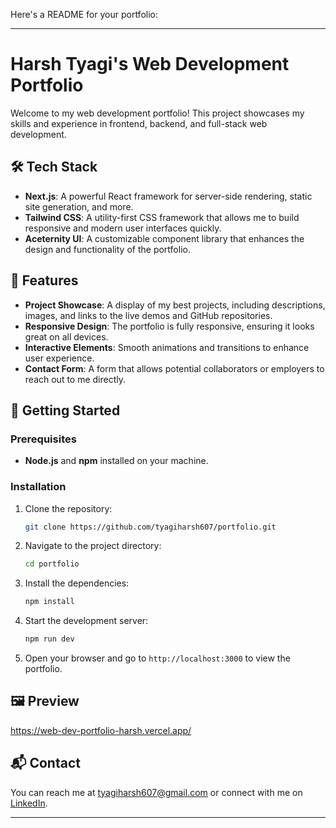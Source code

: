 Here's a README for your portfolio:

---

# Harsh Tyagi's Web Development Portfolio

Welcome to my web development portfolio! This project showcases my skills and experience in frontend, backend, and full-stack web development.

## 🛠️ Tech Stack

- **Next.js**: A powerful React framework for server-side rendering, static site generation, and more.
- **Tailwind CSS**: A utility-first CSS framework that allows me to build responsive and modern user interfaces quickly.
- **Aceternity UI**: A customizable component library that enhances the design and functionality of the portfolio.

## 🌟 Features

- **Project Showcase**: A display of my best projects, including descriptions, images, and links to the live demos and GitHub repositories.
- **Responsive Design**: The portfolio is fully responsive, ensuring it looks great on all devices.
- **Interactive Elements**: Smooth animations and transitions to enhance user experience.
- **Contact Form**: A form that allows potential collaborators or employers to reach out to me directly.

## 🚀 Getting Started

### Prerequisites

- **Node.js** and **npm** installed on your machine.

### Installation

1. Clone the repository:
   ```bash
   git clone https://github.com/tyagiharsh607/portfolio.git
   ```
2. Navigate to the project directory:
   ```bash
   cd portfolio
   ```
3. Install the dependencies:
   ```bash
   npm install
   ```
4. Start the development server:
   ```bash
   npm run dev
   ```
5. Open your browser and go to `http://localhost:3000` to view the portfolio.

## 🖼️ Preview

https://web-dev-portfolio-harsh.vercel.app/


## 📬 Contact

You can reach me at [tyagiharsh607@gmail.com](mailto:tyagiharsh607@gmail.com) or connect with me on [LinkedIn](https://www.linkedin.com/in/tyagiharsh607/).

---
